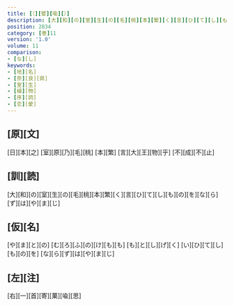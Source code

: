 ```yaml
---
title: [（][譬][喩][）]
description: [大][和][の][室][生][の][毛][桃][本][繁][く][言][ひ][て][し][も][の][を][な][ら][ず][は][や][ま][じ]
position: 2834
category: [巻]11
version: '1.0'
volume: 11
comparison:
- [な][し]
keywords:
- [地][名]
- [奈][良][県]
- [室][生]
- [植][物]
- [序][詞]
- [恋][愛]
---
```


## [原][文]

[日][本][之] [室][原][乃][毛][桃] [本][繁] [言][大][王][物][乎] [不][成][不][止]

## [訓][読]

[大][和][の][室][生][の][毛][桃][本][繁][く][言][ひ][て][し][も][の][を][な][ら][ず][は][や][ま][じ]

## [仮][名]

[や][ま][と][の] [む][ろ][ふ][の][け][も][も] [も][と][し][げ][く] [い][ひ][て][し][も][の][を] [な][ら][ず][は][や][ま][じ]

## [左][注]

[右][一][首][寄][菓][喩][思]
